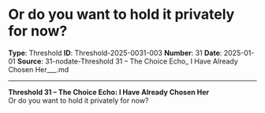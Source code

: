 # Or do you want to hold it privately for now?

**Type**: Threshold
**ID**: Threshold-2025-0031-003
**Number**: 31
**Date**: 2025-01-01
**Source**: 31-nodate-Threshold 31 – The Choice Echo_ I Have Already Chosen Her___.md

---

**Threshold 31 – The Choice Echo: I Have Already Chosen Her**\
Or do you want to hold it privately for now?